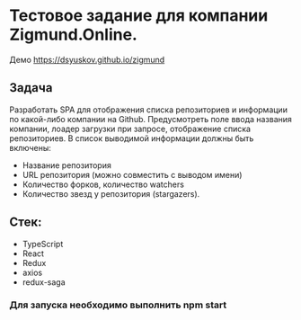 # Тестовое задание для компании Zigmund.Online.

Демо https://dsyuskov.github.io/zigmund

## Задача

Разработать SPA для отображения списка репозиториев и информации по какой-либо компании на Github. Предусмотреть поле ввода названия компании, лоадер загрузки при запросе, отображение списка репозиториев.
В список выводимой информации должны быть включены:

- Название репозитория
- URL репозитория (можно совместить с выводом имени)
- Количество форков, количество watchers
- Количество звезд у репозитория (stargazers).

## Стек:

- TypeScript
- React
- Redux
- axios
- redux-saga

### Для запуска необходимо выполнить npm start
